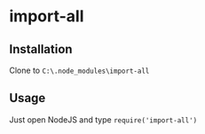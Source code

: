 
# import-all

## Installation

Clone to `C:\.node_modules\import-all`

## Usage

Just open NodeJS and type `require('import-all')`
